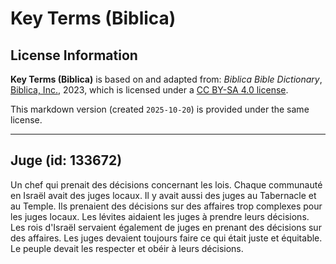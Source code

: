 # Key Terms (Biblica)

## License Information

**Key Terms (Biblica)** is based on and adapted from: _Biblica Bible Dictionary_, [Biblica, Inc.](https://www.biblica.com/), 2023, which is licensed under a [CC BY-SA 4.0 license](https://creativecommons.org/licenses/by-sa/4.0/legalcode.en).

This markdown version (created `2025-10-20`) is provided under the same license.



--------------------------------

## Juge (id: 133672)

Un chef qui prenait des décisions concernant les lois. Chaque communauté en Israël avait des juges locaux. Il y avait aussi des juges au Tabernacle et au Temple. Ils prenaient des décisions sur des affaires trop complexes pour les juges locaux. Les lévites aidaient les juges à prendre leurs décisions. Les rois d'Israël servaient également de juges en prenant des décisions sur des affaires. Les juges devaient toujours faire ce qui était juste et équitable. Le peuple devait les respecter et obéir à leurs décisions.


